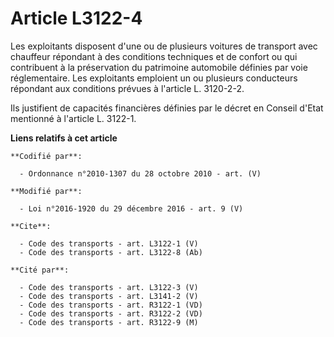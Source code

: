 # Article L3122-4

Les exploitants disposent d'une ou de plusieurs voitures de transport avec chauffeur répondant à des conditions techniques et
de confort ou qui contribuent à la préservation du patrimoine automobile définies par voie réglementaire. Les exploitants
emploient un ou plusieurs conducteurs répondant aux conditions prévues à l'article  L. 3120-2-2. 

Ils justifient de capacités financières définies par le décret en Conseil d'Etat mentionné à l'article L. 3122-1.

**Liens relatifs à cet article**

	**Codifié par**:

	  - Ordonnance n°2010-1307 du 28 octobre 2010 - art. (V)

	**Modifié par**:

	  - Loi n°2016-1920 du 29 décembre 2016 - art. 9 (V)

	**Cite**:

	  - Code des transports - art. L3122-1 (V)
	  - Code des transports - art. L3122-8 (Ab)

	**Cité par**:

	  - Code des transports - art. L3122-3 (V)
	  - Code des transports - art. L3141-2 (V)
	  - Code des transports - art. R3122-1 (VD)
	  - Code des transports - art. R3122-2 (VD)
	  - Code des transports - art. R3122-9 (M)
